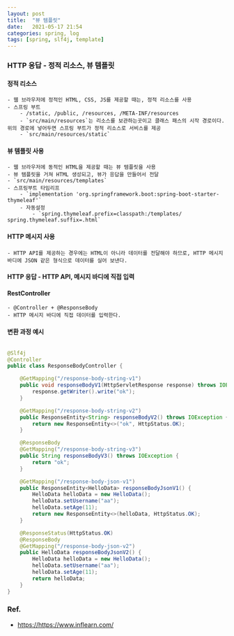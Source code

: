 ```yaml
---
layout: post
title:  "뷰 템플릿"
date:   2021-05-17 21:54
categories: spring, log
tags: [spring, slf4j, template]
---
```


### HTTP 응답 - 정적 리소스, 뷰 템플릿


#### 정적 리소스
    - 웹 브라우저에 정적인 HTML, CSS, JS를 제공할 때는, 정적 리소스를 사용
    - 스프링 부트
        - /static, /public, /resources, /META-INF/resources
        - `src/main/resources`는 리소스를 보관하는곳이고 클래스 패스의 시작 경로이다. 위의 경로에 넣어두면 스프링 부트가 정적 리소스로 서비스를 제공
        - `src/main/resources/static`

#### 뷰 템플릿 사용
    - 웹 브라우저에 동적인 HTML을 제공할 때는 뷰 템플릿을 사용
    - 뷰 템플릿을 거쳐 HTML 생성되고, 뷰가 응답을 만들어서 전달
    - `src/main/resources/templates`
    - 스프링부트 타임리프
        - `implementation 'org.springframework.boot:spring-boot-starter-thymeleaf'`
        - 자동설정
            - `spring.thymeleaf.prefix=classpath:/templates/ spring.thymeleaf.suffix=.html`

#### HTTP 메시지 사용
    - HTTP API를 제공하는 경우에는 HTML이 아니라 데이터를 전달해야 하므로, HTTP 메시지 바디에 JSON 같은 형식으로 데이터를 실어 보낸다.


#### HTTP 응답 - HTTP API, 메시지 바디에 직접 입력

#### RestController
    - @Controller + @ResponseBody
    - HTTP 메시지 바디에 직접 데이터를 입력한다.

#### 변환 과정 예시
```java

@Slf4j
@Controller
public class ResponseBodyController {

    @GetMapping("/response-body-string-v1")
    public void responseBodyV1(HttpServletResponse response) throws IOException {
        response.getWriter().write("ok");
    }

    @GetMapping("/response-body-string-v2")
    public ResponseEntity<String> responseBodyV2() throws IOException {
        return new ResponseEntity<>("ok", HttpStatus.OK);
    }

    @ResponseBody
    @GetMapping("/response-body-string-v3")
    public String responseBodyV3() throws IOException {
        return "ok";
    }

    @GetMapping("/response-body-json-v1")
    public ResponseEntity<HelloData> responseBodyJsonV1() {
        HelloData helloData = new HelloData();
        helloData.setUsername("aa");
        helloData.setAge(11);
        return new ResponseEntity<>(helloData, HttpStatus.OK);
    }

    @ResponseStatus(HttpStatus.OK)
    @ResponseBody
    @GetMapping("/response-body-json-v2")
    public HelloData responseBodyJsonV2() {
        HelloData helloData = new HelloData();
        helloData.setUsername("aa");
        helloData.setAge(11);
        return helloData;
    }
}

```
### Ref.
* <https://https://www.inflearn.com/>

